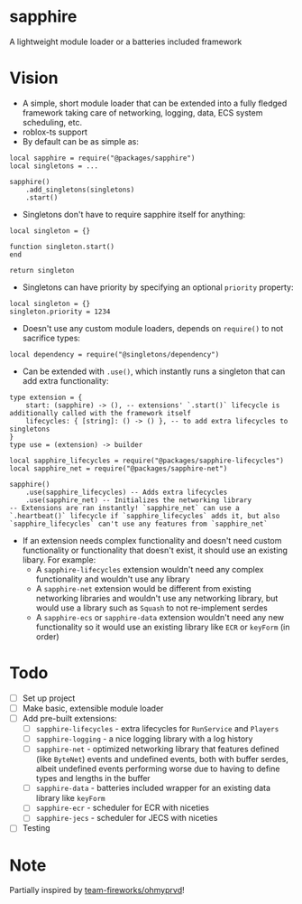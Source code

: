 # sapphire
A lightweight module loader or a batteries included framework

# Vision
- A simple, short module loader that can be extended into a fully fledged framework taking care of networking, logging, data, ECS system scheduling, etc.
- roblox-ts support
- By default can be as simple as:
```luau
local sapphire = require("@packages/sapphire")
local singletons = ...

sapphire()
    .add_singletons(singletons)
    .start()
```
- Singletons don't have to require sapphire itself for anything:
```luau
local singleton = {}

function singleton.start()
end

return singleton
```
- Singletons can have priority by specifying an optional `priority` property:
```luau
local singleton = {}
singleton.priority = 1234
```
- Doesn't use any custom module loaders, depends on `require()` to not sacrifice types:
```luau
local dependency = require("@singletons/dependency")
```
- Can be extended with `.use()`, which instantly runs a singleton that can add extra functionality:
```luau
type extension = {
    start: (sapphire) -> (), -- extensions' `.start()` lifecycle is additionally called with the framework itself
    lifecycles: { [string]: () -> () }, -- to add extra lifecycles to singletons
}
type use = (extension) -> builder
```
```luau
local sapphire_lifecycles = require("@packages/sapphire-lifecycles")
local sapphire_net = require("@packages/sapphire-net")

sapphire()
    .use(sapphire_lifecycles) -- Adds extra lifecycles
    .use(sapphire_net) -- Initializes the networking library
-- Extensions are ran instantly! `sapphire_net` can use a `.heartbeat()` lifecycle if `sapphire_lifecycles` adds it, but also `sapphire_lifecycles` can't use any features from `sapphire_net`
```
- If an extension needs complex functionality and doesn't need custom functionality or functionality that doesn't exist, it should use an existing libary. For example:
  - A `sapphire-lifecycles` extension wouldn't need any complex functionality and wouldn't use any library
  - A `sapphire-net` extension would be different from existing networking libraries and wouldn't use any networking library, but would use a library such as `Squash` to not re-implement serdes
  - A `sapphire-ecs` or `sapphire-data` extension wouldn't need any new functionality so it would use an existing library like `ECR` or `keyForm` (in order)

# Todo
- [ ] Set up project
- [ ] Make basic, extensible module loader
- [ ] Add pre-built extensions:
  - [ ] `sapphire-lifecycles` - extra lifecycles for `RunService` and `Players`
  - [ ] `sapphire-logging` - a nice logging library with a log history
  - [ ] `sapphire-net` - optimized networking library that features defined (like `ByteNet`) events and undefined events, both with buffer serdes, albeit undefined events performing worse due to having to define types and lengths in the buffer
  - [ ] `sapphire-data` - batteries included wrapper for an existing data library like `keyForm`
  - [ ] `sapphire-ecr` - scheduler for ECR with niceties
  - [ ] `sapphire-jecs` - scheduler for JECS with niceties
- [ ] Testing

# Note
Partially inspired by [team-fireworks/ohmyprvd](https://github.com/team-fireworks/ohmyprvd)!
